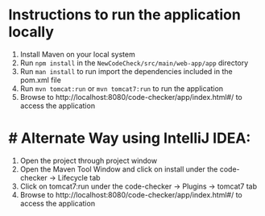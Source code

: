 # Instructions to run the application locally

1. Install Maven on your local system
2. Run `npm install` in the `NewCodeCheck/src/main/web-app/app` directory
3. Run `man install` to run import the dependencies included in the pom.xml file
4. Run `mvn tomcat:run` or `mvn tomcat7:run` to run the application
5. Browse to http://localhost:8080/code-checker/app/index.html#/ to access the application


# # Alternate Way using IntelliJ IDEA:

1. Open the project through project window
2. Open the Maven Tool Window and click on install under the code-checker -> Lifecycle tab
3. Click on tomcat7:run under the code-checker -> Plugins -> tomcat7 tab
4. Browse to http://localhost:8080/code-checker/app/index.html#/ to access the application